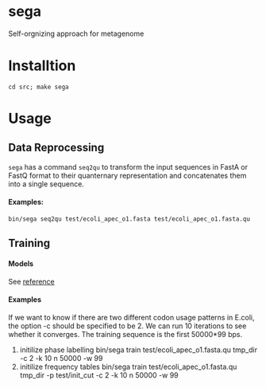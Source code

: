 sega
====
Self-orgnizing approach for metagenome

# Installtion
	cd src; make sega
# Usage
## Data Reprocessing
`sega` has a command `seq2qu` to transform the input sequences in FastA or FastQ format to their quanternary representation and concatenates them into a single sequence.
#### Examples:
	bin/sega seq2qu test/ecoli_apec_o1.fasta test/ecoli_apec_o1.fasta.qu
## Training
#### Models
See [reference]
#### Examples
If we want to know if there are two different codon usage patterns in E.coli, the option -c should be specified to be 2. We can run 10 iterations to see whether it converges. The training sequence is the first 50000*99 bps.
1. initilize phase labelling
	bin/sega train test/ecoli_apec_o1.fasta.qu tmp_dir -c 2 -k 10 n 50000 -w 99
2. initilize frequency tables
	bin/sega train test/ecoli_apec_o1.fasta.qu tmp_dir -p test/init_cut -c 2 -k 10 n 50000 -w 99

[reference]: http://benthamscience.com/open/tobioij/articles/V006/28TOBIOIJ.pdf
